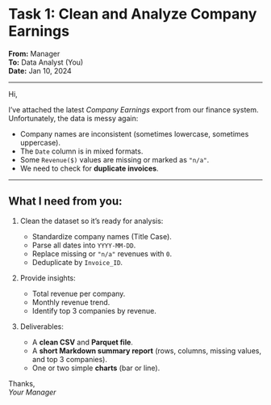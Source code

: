 # Task 1: Clean and Analyze Company Earnings

**From:** Manager  
**To:** Data Analyst (You)  
**Date:** Jan 10, 2024  

---

Hi,  

I’ve attached the latest *Company Earnings* export from our finance system. Unfortunately, the data is messy again:  

- Company names are inconsistent (sometimes lowercase, sometimes uppercase).  
- The `Date` column is in mixed formats.  
- Some `Revenue($)` values are missing or marked as `"n/a"`.  
- We need to check for **duplicate invoices**.  

---

## What I need from you:
1. Clean the dataset so it’s ready for analysis:  
   - Standardize company names (Title Case).  
   - Parse all dates into `YYYY-MM-DD`.  
   - Replace missing or `"n/a"` revenues with `0`.  
   - Deduplicate by `Invoice_ID`.  

2. Provide insights:  
   - Total revenue per company.  
   - Monthly revenue trend.  
   - Identify top 3 companies by revenue.  

3. Deliverables:  
   - A **clean CSV** and **Parquet file**.  
   - A **short Markdown summary report** (rows, columns, missing values, and top 3 companies).  
   - One or two simple **charts** (bar or line).  

Thanks,  
*Your Manager*
